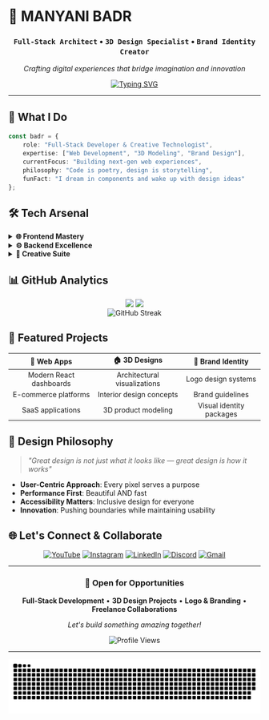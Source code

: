 # 🚀 MANYANI BADR

<div align="center">
  
### `Full-Stack Architect` • `3D Design Specialist` • `Brand Identity Creator`

*Crafting digital experiences that bridge imagination and innovation*

[![Typing SVG](https://readme-typing-svg.herokuapp.com?font=Fira+Code&size=18&duration=3000&pause=1000&color=6366F1&center=true&vCenter=true&width=600&lines=Building+scalable+web+applications;Designing+immersive+3D+experiences;Creating+memorable+brand+identities;Turning+ideas+into+digital+reality)](https://git.io/typing-svg)

</div>

---

## 🎯 What I Do

```typescript
const badr = {
    role: "Full-Stack Developer & Creative Technologist",
    expertise: ["Web Development", "3D Modeling", "Brand Design"],
    currentFocus: "Building next-gen web experiences",
    philosophy: "Code is poetry, design is storytelling",
    funFact: "I dream in components and wake up with design ideas"
};
```

## 🛠️ Tech Arsenal

<details>
<summary><b>🌐 Frontend Mastery</b></summary>

```javascript
const frontend = {
    frameworks: ["React", "Vue.js", "Next.js"],
    styling: ["TailwindCSS", "Bootstrap", "Styled-Components"],
    state: ["Redux", "Vuex", "Context API"],
    tools: ["Webpack", "Vite", "Figma"]
};
```

<div align="center">
  <img src="https://skillicons.dev/icons?i=react,vue,nextjs,typescript,javascript,html,css,tailwind,bootstrap,figma" alt="Frontend Skills" />
</div>
</details>

<details>
<summary><b>⚙️ Backend Excellence</b></summary>

```php
$backend = [
    'languages' => ['PHP', 'Python', 'Node.js'],
    'frameworks' => ['Laravel', 'Express.js'],
    'databases' => ['MySQL', 'PostgreSQL', 'MongoDB'],
    'cloud' => ['DigitalOcean', 'AWS'],
    'tools' => ['Git', 'GitLab', 'Linux']
];
```

<div align="center">
  <img src="https://skillicons.dev/icons?i=php,laravel,python,nodejs,mysql,postgresql,mongodb,git,gitlab,linux,digitalocean" alt="Backend Skills" />
</div>
</details>

<details>
<summary><b>🎨 Creative Suite</b></summary>

```css
.creative-tools {
    design: ["Photoshop", "Illustrator", "Canva"];
    modeling: ["Blender", "3D Studio Max"];
    prototyping: ["Figma", "Adobe XD"];
    specialization: "Logo Design & 3D Architecture";
}
```

<div align="center">
  <img src="https://skillicons.dev/icons?i=ps,ai,blender,figma" alt="Creative Skills" />
</div>
</details>

## 📊 GitHub Analytics

<div align="center">
  <img height="180em" src="https://github-readme-stats.vercel.app/api?username=BadrManyani2003&show_icons=true&theme=tokyonight&include_all_commits=true&count_private=true&hide_border=true&bg_color=0d1117"/>
  <img height="180em" src="https://github-readme-stats.vercel.app/api/top-langs/?username=BadrManyani2003&layout=compact&theme=tokyonight&hide_border=true&bg_color=0d1117"/>
</div>

<div align="center">
  <img src="https://github-readme-streak-stats.herokuapp.com/?user=BadrManyani2003&theme=tokyonight&hide_border=true&background=0d1117" alt="GitHub Streak" />
</div>

## 🌟 Featured Projects

<div align="center">

| 🚀 **Web Apps** | 🏠 **3D Designs** | 🎨 **Brand Identity** |
|:---:|:---:|:---:|
| Modern React dashboards | Architectural visualizations | Logo design systems |
| E-commerce platforms | Interior design concepts | Brand guidelines |
| SaaS applications | 3D product modeling | Visual identity packages |

</div>

## 🎨 Design Philosophy

> *"Great design is not just what it looks like — great design is how it works"*

- **User-Centric Approach**: Every pixel serves a purpose
- **Performance First**: Beautiful AND fast
- **Accessibility Matters**: Inclusive design for everyone
- **Innovation**: Pushing boundaries while maintaining usability

## 🌐 Let's Connect & Collaborate

<div align="center">

[![YouTube](https://img.shields.io/badge/YouTube-FF0000?style=for-the-badge&logo=youtube&logoColor=white)](https://youtube.com)
[![Instagram](https://img.shields.io/badge/Instagram-E4405F?style=for-the-badge&logo=instagram&logoColor=white)](https://instagram.com)
[![LinkedIn](https://img.shields.io/badge/LinkedIn-0077B5?style=for-the-badge&logo=linkedin&logoColor=white)](https://linkedin.com)
[![Discord](https://img.shields.io/badge/Discord-7289DA?style=for-the-badge&logo=discord&logoColor=white)](https://discord.com)
[![Gmail](https://img.shields.io/badge/Gmail-D14836?style=for-the-badge&logo=gmail&logoColor=white)](mailto:your-email@gmail.com)

</div>

---

<div align="center">
  
### 💼 Open for Opportunities

**Full-Stack Development** • **3D Design Projects** • **Logo & Branding** • **Freelance Collaborations**

*Let's build something amazing together!*

![Profile Views](https://komarev.com/ghpvc/?username=BadrManyani2003&color=6366f1&style=flat-square&label=Profile+Views)

</div>

---

<div align="center">
  <img src="https://raw.githubusercontent.com/platane/platane/output/github-contribution-grid-snake-dark.svg" alt="Snake animation" />
</div>
